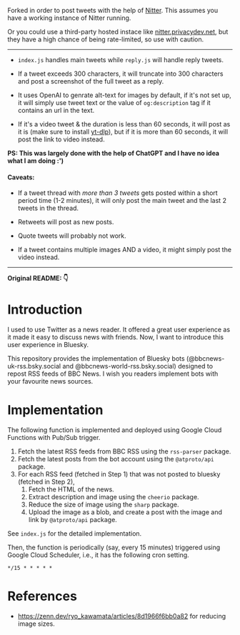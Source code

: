 Forked in order to post tweets with the help of [Nitter](https://github.com/zedeus/nitter). This assumes you have a working instance of Nitter running. 

Or you could use a third-party hosted instace like [nitter.privacydev.net](https://nitter.privacydev.net), but they have a high chance of being rate-limited, so use with caution.

***

- `index.js` handles main tweets while `reply.js` will handle reply tweets.

- If a tweet exceeds 300 characters, it will truncate into 300 characters and post a screenshot of the full tweet as a reply. 

- It uses OpenAI to genrate alt-text for images by default, if it's not set up, it will simply use tweet text or the value of `og:description` tag if it contains an url in the text.

- If it's a video tweet & the duration is less than 60 seconds, it will post as it is (make sure to install [yt-dlp](https://github.com/yt-dlp/yt-dlp)), but if it is more than 60 seconds, it will post the link to video instead.

**PS: This was largely done with the help of ChatGPT and I have no idea what I am doing :')**

#### Caveats:
- If a tweet thread with _more than 3 tweets_ gets posted within a short period time (1-2 minutes), it will only post the main tweet and the last 2 tweets in the thread.

- Retweets will post as new posts.
- Quote tweets will probably not work.
- If a tweet contains multiple images AND a video, it might simply post the video instead.
***

**Original README: 👇** 


# Introduction

I used to use Twitter as a news reader. It offered a great user experience as it made it easy to discuss news with friends. Now, I want to introduce this user experience in Bluesky.

This repository provides the implementation of Bluesky bots (@bbcnews-uk-rss.bsky.social and @bbcnews-world-rss.bsky.social) designed to repost RSS feeds of BBC News. I wish you readers implement bots with your favourite news sources.

# Implementation

The following function is implemented and deployed using Google Cloud Functions with Pub/Sub trigger.	

1. Fetch the latest RSS feeds from BBC RSS using the `rss-parser` package.
2. Fetch the latest posts from the bot account using the `@atproto/api` package. 
3. For each RSS feed (fetched in Step 1) that was not posted to bluesky (fetched in Step 2),
    1. Fetch the HTML of the news.
    2. Extract description and image using the `cheerio` package.
    3. Reduce the size of image using the `sharp` package.
    4. Upload the image as a blob, and create a post with the image and link by `@atproto/api` package.

See `index.js` for the detailed implementation.

Then, the function is periodically (say, every 15 minutes) triggered using Google Cloud Scheduler, i.e., it has the following cron setting.

```
*/15 * * * * *
```

# References

- https://zenn.dev/ryo_kawamata/articles/8d1966f6bb0a82 for reducing image sizes.

